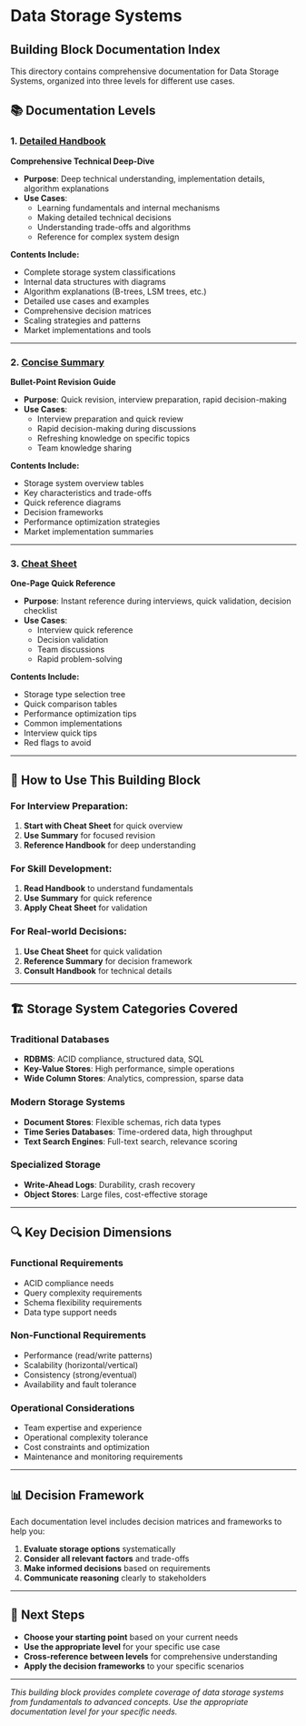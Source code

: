 # Data Storage Systems
## Building Block Documentation Index

This directory contains comprehensive documentation for Data Storage Systems, organized into three levels for different use cases.

## 📚 **Documentation Levels**

### **1. [Detailed Handbook](./handbook)**
**Comprehensive Technical Deep-Dive**
- **Purpose**: Deep technical understanding, implementation details, algorithm explanations
- **Use Cases**: 
  - Learning fundamentals and internal mechanisms
  - Making detailed technical decisions
  - Understanding trade-offs and algorithms
  - Reference for complex system design

**Contents Include:**
- Complete storage system classifications
- Internal data structures with diagrams
- Algorithm explanations (B-trees, LSM trees, etc.)
- Detailed use cases and examples
- Comprehensive decision matrices
- Scaling strategies and patterns
- Market implementations and tools

---

### **2. [Concise Summary](./summary)**
**Bullet-Point Revision Guide**
- **Purpose**: Quick revision, interview preparation, rapid decision-making
- **Use Cases**:
  - Interview preparation and quick review
  - Rapid decision-making during discussions
  - Refreshing knowledge on specific topics
  - Team knowledge sharing

**Contents Include:**
- Storage system overview tables
- Key characteristics and trade-offs
- Quick reference diagrams
- Decision frameworks
- Performance optimization strategies
- Market implementation summaries

---

### **3. [Cheat Sheet](./cheatsheet)**
**One-Page Quick Reference**
- **Purpose**: Instant reference during interviews, quick validation, decision checklist
- **Use Cases**:
  - Interview quick reference
  - Decision validation
  - Team discussions
  - Rapid problem-solving

**Contents Include:**
- Storage type selection tree
- Quick comparison tables
- Performance optimization tips
- Common implementations
- Interview quick tips
- Red flags to avoid

---

## 🎯 **How to Use This Building Block**

### **For Interview Preparation:**
1. **Start with Cheat Sheet** for quick overview
2. **Use Summary** for focused revision
3. **Reference Handbook** for deep understanding

### **For Skill Development:**
1. **Read Handbook** to understand fundamentals
2. **Use Summary** for quick reference
3. **Apply Cheat Sheet** for validation

### **For Real-world Decisions:**
1. **Use Cheat Sheet** for quick validation
2. **Reference Summary** for decision framework
3. **Consult Handbook** for technical details

---

## 🏗️ **Storage System Categories Covered**

### **Traditional Databases**
- **RDBMS**: ACID compliance, structured data, SQL
- **Key-Value Stores**: High performance, simple operations
- **Wide Column Stores**: Analytics, compression, sparse data

### **Modern Storage Systems**
- **Document Stores**: Flexible schemas, rich data types
- **Time Series Databases**: Time-ordered data, high throughput
- **Text Search Engines**: Full-text search, relevance scoring

### **Specialized Storage**
- **Write-Ahead Logs**: Durability, crash recovery
- **Object Stores**: Large files, cost-effective storage

---

## 🔍 **Key Decision Dimensions**

### **Functional Requirements**
- ACID compliance needs
- Query complexity requirements
- Schema flexibility requirements
- Data type support needs

### **Non-Functional Requirements**
- Performance (read/write patterns)
- Scalability (horizontal/vertical)
- Consistency (strong/eventual)
- Availability and fault tolerance

### **Operational Considerations**
- Team expertise and experience
- Operational complexity tolerance
- Cost constraints and optimization
- Maintenance and monitoring requirements

---

## 📊 **Decision Framework**

Each documentation level includes decision matrices and frameworks to help you:

1. **Evaluate storage options** systematically
2. **Consider all relevant factors** and trade-offs
3. **Make informed decisions** based on requirements
4. **Communicate reasoning** clearly to stakeholders

---

## 🚀 **Next Steps**

- **Choose your starting point** based on your current needs
- **Use the appropriate level** for your specific use case
- **Cross-reference between levels** for comprehensive understanding
- **Apply the decision frameworks** to your specific scenarios

---

*This building block provides complete coverage of data storage systems from fundamentals to advanced concepts. Use the appropriate documentation level for your specific needs.*

